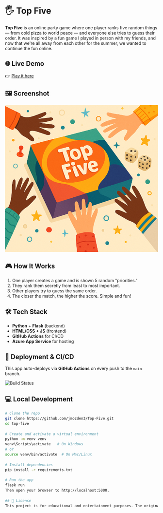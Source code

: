 # 🖐️ Top Five

**Top Five** is an online party game where one player ranks five random things — from cold pizza to world peace — and everyone else tries to guess their order. It was inspired by a fun game I played in person with my friends, and now that we're all away from each other for the summer, we wanted to continue the fun online.

## 🌐 Live Demo

👉 [Play it here](https://topfive-h7dtbccrgmd8gye8.eastus2-01.azurewebsites.net)

## 🖼️ Screenshot

![Top Five Cover](static/top-five-box.png)

## 🎮 How It Works

1. One player creates a game and is shown 5 random "priorities."
2. They rank them secretly from least to most important.
3. Other players try to guess the same order.
4. The closer the match, the higher the score. Simple and fun!

## 🛠️ Tech Stack

- **Python** + **Flask** (backend)
- **HTML/CSS + JS** (frontend)
- **GitHub Actions** for CI/CD
- **Azure App Service** for hosting

## 🚀 Deployment & CI/CD

This app auto-deploys via **GitHub Actions** on every push to the `main` branch.

![Build Status](https://github.com/jmozden3/Top-Five/actions/workflows/azure-webapp.yml/badge.svg)

## 💻 Local Development

```bash
# Clone the repo
git clone https://github.com/jmozden3/Top-Five.git
cd top-five

# Create and activate a virtual environment
python -m venv venv
venv\Scripts\activate   # On Windows
# or
source venv/bin/activate  # On Mac/Linux

# Install dependencies
pip install -r requirements.txt

# Run the app
flask run
Then open your browser to http://localhost:5000.

## 📄 License
This project is for educational and entertainment purposes. The original board game inspiration belongs to its respective creators.